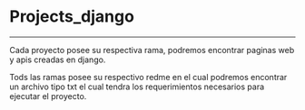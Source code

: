 # Projects_django
-------------------------------------------------------------
Cada proyecto posee su respectiva rama, podremos encontrar paginas web y apis creadas en django.

Tods las ramas posee su respectivo redme en el cual podremos encontrar un archivo tipo txt el cual tendra los requerimientos necesarios para ejecutar el proyecto.
